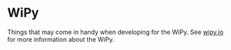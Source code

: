 # WiPy

Things that may come in handy when developing for the WiPy. See [wipy.io](http://wipy.io) for more information about the WiPy.

